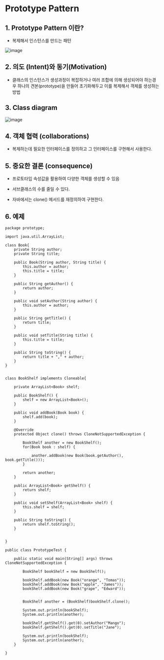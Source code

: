 # Prototype Pattern

## 1. Prototype Pattern 이란?
+ 복제해서 인스턴스를 만드는 패턴


![image](https://github.com/kswdev/design-pattern/assets/92713670/cbb14d75-8f96-4298-9107-3b831596e9fd)


## 2. 의도 (Intent)와 동기(Motivation)
+ 클래스의 인스턴스가 생성과정이 복잡하거나 여러 조합에 의해 생성되어야 하는경우 하나의 견본(prototype)을 만들어
초기화해두고 이를 복제해서 객체를 생성하는 방법


## 3. Class diagram
![image](https://github.com/kswdev/design-pattern/assets/92713670/88cc2499-dbbd-4f71-a139-e5d1ab39dfe4)


## 4. 객체 협력 (collaborations)

+ 복제하는데 필요한 인터페이스를 정의하고 그 인터페이스를 구현해서 사용한다.


## 5. 중요한 결론 (consequence)


+ 프로토타입 속성값을 활용하여 다양한 객체를 생성할 수 있음


+ 서브클래스의 수를 줄일 수 있다.


+ 자바에서는 clone() 메서드를 재정의하여 구현한다.



## 6. 예제
```
package prototype;

import java.util.ArrayList;

class Book{
	private String author;
	private String title;
	
	public Book(String author, String title) {
		this.author = author;
		this.title = title;
	}
	
	public String getAuthor() {
		return author;
	}
	
	public void setAuthor(String author) {
		this.author = author;
	}
	
	public String getTitle() {
		return title;
	}
	
	public void setTitle(String title) {
		this.title = title;
	}

	public String toString() {
		return title + "," + author;
	}
}


class BookShelf implements Cloneable{
	
	private ArrayList<Book> shelf;
	
	public BookShelf() {
		shelf = new ArrayList<Book>();
	} 
	
	public void addBook(Book book) {
		shelf.add(book);
	}

	@Override
	protected Object clone() throws CloneNotSupportedException {

		BookShelf another = new BookShelf();
		for(Book book : shelf) {
			
			another.addBook(new Book(book.getAuthor(), book.getTitle()));
		}
		
		return another;
	}
	
	public ArrayList<Book> getShelf() {
		return shelf;
	}

	public void setShelf(ArrayList<Book> shelf) {
		this.shelf = shelf;
	}

	public String toString() {
		return shelf.toString();
	}
	
	
}

public class PrototypeTest {

	public static void main(String[] args) throws CloneNotSupportedException {

		BookShelf bookShelf = new BookShelf();
		
		bookShelf.addBook(new Book("orange", "Tomas"));
		bookShelf.addBook(new Book("apple", "James"));
		bookShelf.addBook(new Book("grape", "Edward"));
		
		
		BookShelf another = (BookShelf)bookShelf.clone();
		
		System.out.println(bookShelf);
		System.out.println(another);
		
		bookShelf.getShelf().get(0).setAuthor("Mango");
		bookShelf.getShelf().get(0).setTitle("Jane");
		
		System.out.println(bookShelf);
		System.out.println(another);
	}

}
```
